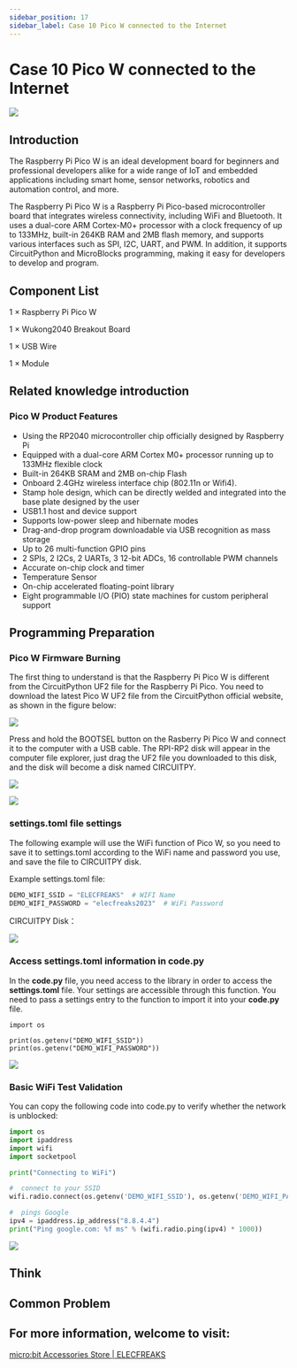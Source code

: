 ```yaml
---
sidebar_position: 17
sidebar_label: Case 10 Pico W connected to the Internet
---
```


# Case 10 Pico W connected to the Internet

![](https://wiki-media-ef.oss-cn-hongkong.aliyuncs.com/i18n/en/docusaurus-plugin-content-docs/current/pico/wukong2040/raspberry-pi-pico-inventors-kit/images/wukong2040-inventors-case10-01.png)

## Introduction

The Raspberry Pi Pico W is an ideal development board for beginners and professional developers alike for a wide range of IoT and embedded applications including smart home, sensor networks, robotics and automation control, and more.

The Raspberry Pi Pico W is a Raspberry Pi Pico-based microcontroller board that integrates wireless connectivity, including WiFi and Bluetooth. It uses a dual-core ARM Cortex-M0+ processor with a clock frequency of up to 133MHz, built-in 264KB RAM and 2MB flash memory, and supports various interfaces such as SPI, I2C, UART, and PWM. In addition, it supports CircuitPython and MicroBlocks programming, making it easy for developers to develop and program.

## Component List

1 × Raspberry Pi Pico W

1 × Wukong2040 Breakout Board

1 × USB Wire

1 × Module

## Related knowledge introduction

### Pico W Product Features

- Using the RP2040 microcontroller chip officially designed by Raspberry Pi
- Equipped with a dual-core ARM Cortex M0+ processor running up to 133MHz flexible clock
- Built-in 264KB SRAM and 2MB on-chip Flash
- Onboard 2.4GHz wireless interface chip (802.11n or Wifi4).
- Stamp hole design, which can be directly welded and integrated into the base plate designed by the user
- USB1.1 host and device support
- Supports low-power sleep and hibernate modes
- Drag-and-drop program downloadable via USB recognition as mass storage
- Up to 26 multi-function GPIO pins
- 2 SPIs, 2 I2Cs, 2 UARTs, 3 12-bit ADCs, 16 controllable PWM channels
- Accurate on-chip clock and timer
- Temperature Sensor
- On-chip accelerated floating-point library
- Eight programmable I/O (PIO) state machines for custom peripheral support

## Programming Preparation

### Pico W Firmware Burning

The first thing to understand is that the Raspberry Pi Pico W is different from the CircuitPython UF2 file for the Raspberry Pi Pico. You need to download the latest Pico W UF2 file from the CircuitPython official website, as shown in the figure below:

![](https://wiki-media-ef.oss-cn-hongkong.aliyuncs.com/i18n/en/docusaurus-plugin-content-docs/current/pico/wukong2040/raspberry-pi-pico-inventors-kit/images/wukong2040-inventors-case15-04.png)



Press and hold the BOOTSEL button on the Rasberry Pi Pico W and connect it to the computer with a USB cable. The RPI-RP2 disk will appear in the computer file explorer, just drag the UF2 file you downloaded to this disk, and the disk will become a disk named CIRCUITPY.

![](https://wiki-media-ef.oss-cn-hongkong.aliyuncs.com/i18n/en/docusaurus-plugin-content-docs/current/pico/wukong2040/raspberry-pi-pico-inventors-kit/images/wukong2040-inventors-program-06.png)

![](https://wiki-media-ef.oss-cn-hongkong.aliyuncs.com/i18n/en/docusaurus-plugin-content-docs/current/pico/wukong2040/raspberry-pi-pico-inventors-kit/images/wukong2040-inventors-program-18.png)

### settings.toml file settings

The following example will use the WiFi function of Pico W, so you need to save it to settings.toml according to the WiFi name and password you use, and save the file to CIRCUITPY disk.

Example settings.toml file:

```python
DEMO_WIFI_SSID = "ELECFREAKS"  # WIFI Name
DEMO_WIFI_PASSWORD = "elecfreaks2023"  # WiFi Password
```

CIRCUITPY Disk：

![](https://wiki-media-ef.oss-cn-hongkong.aliyuncs.com/i18n/en/docusaurus-plugin-content-docs/current/pico/wukong2040/raspberry-pi-pico-inventors-kit/images/wukong2040-inventors-case15-06.png)

### Access settings.toml information in code.py

In the **code.py** file, you need access to the library in order to access the **settings.toml** file. Your settings are accessible through this function. You need to pass a settings entry to the function to import it into your **code.py** file.

```
import os

print(os.getenv("DEMO_WIFI_SSID"))
print(os.getenv("DEMO_WIFI_PASSWORD"))
```

![](https://wiki-media-ef.oss-cn-hongkong.aliyuncs.com/i18n/en/docusaurus-plugin-content-docs/current/pico/wukong2040/raspberry-pi-pico-inventors-kit/images/wukong2040-inventors-case15-05.png)

### Basic WiFi Test Validation

You can copy the following code into code.py to verify whether the network is unblocked:

```python
import os
import ipaddress
import wifi
import socketpool

print("Connecting to WiFi")

#  connect to your SSID
wifi.radio.connect(os.getenv('DEMO_WIFI_SSID'), os.getenv('DEMO_WIFI_PASSWORD'))

#  pings Google
ipv4 = ipaddress.ip_address("8.8.4.4")
print("Ping google.com: %f ms" % (wifi.radio.ping(ipv4) * 1000))
```

![](https://wiki-media-ef.oss-cn-hongkong.aliyuncs.com/i18n/en/docusaurus-plugin-content-docs/current/pico/wukong2040/raspberry-pi-pico-inventors-kit/images/wukong2040-inventors-case15-07.png)

## Think



## Common Problem



## For more information, welcome to visit:

[micro:bit Accessories Store | ELECFREAKS](https://www.elecfreaks.com/)
